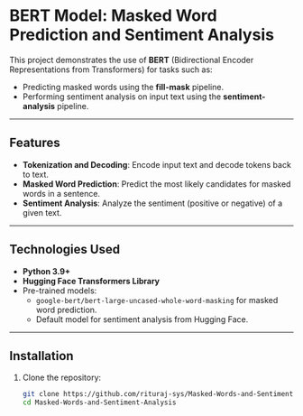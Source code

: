 # BERT Model: Masked Word Prediction and Sentiment Analysis

This project demonstrates the use of **BERT** (Bidirectional Encoder Representations from Transformers) for tasks such as:
- Predicting masked words using the **fill-mask** pipeline.
- Performing sentiment analysis on input text using the **sentiment-analysis** pipeline.

---

## Features
- **Tokenization and Decoding**: Encode input text and decode tokens back to text.
- **Masked Word Prediction**: Predict the most likely candidates for masked words in a sentence.
- **Sentiment Analysis**: Analyze the sentiment (positive or negative) of a given text.

---

## Technologies Used
- **Python 3.9+**
- **Hugging Face Transformers Library**
- Pre-trained models:
  - `google-bert/bert-large-uncased-whole-word-masking` for masked word prediction.
  - Default model for sentiment analysis from Hugging Face.

---

## Installation

1. Clone the repository:
   ```bash
   git clone https://github.com/rituraj-sys/Masked-Words-and-Sentiment-Analysis.git
   cd Masked-Words-and-Sentiment-Analysis
